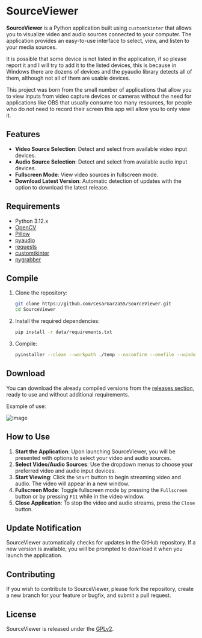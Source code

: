 # SourceViewer

**SourceViewer** is a Python application built using `customtkinter` that allows you to visualize video and audio sources connected to your computer. The application provides an easy-to-use interface to select, view, and listen to your media sources.

It is possible that some device is not listed in the application, if so please report it and I will try to add it to the listed devices, this is because in Windows there are dozens of devices and the pyaudio library detects all of them, although not all of them are usable devices.

This project was born from the small number of applications that allow you to view inputs from video capture devices or cameras without the need for applications like OBS that usually consume too many resources, for people who do not need to record their screen this app will allow you to only view it.

## Features

- **Video Source Selection**: Detect and select from available video input devices.
- **Audio Source Selection**: Detect and select from available audio input devices.
- **Fullscreen Mode**: View video sources in fullscreen mode.
- **Download Latest Version**: Automatic detection of updates with the option to download the latest release.

## Requirements

- Python 3.12.x
- [OpenCV](https://pypi.org/project/opencv-python/)
- [Pillow](https://pypi.org/project/Pillow/)
- [pyaudio](https://pypi.org/project/PyAudio/)
- [requests](https://pypi.org/project/requests/)
- [customtkinter](https://pypi.org/project/customtkinter/)
- [pygrabber](https://pypi.org/project/pygrabber/)

## Compile

1. Clone the repository:
   ```sh
   git clone https://github.com/CesarGarza55/SourceViewer.git
   cd SourceViewer
   ```

2. Install the required dependencies:
   ```sh
   pip install -r data/requirements.txt
   ```

3. Compile:
   ```sh
   pyinstaller --clean --workpath ./temp --noconfirm --onefile --windowed --specpath ./ --distpath ./ --icon "data\icon.ico" --add-data "data;." --name "SourceViewer" --hidden-import "comtypes.stream" "data\main.py"
   ```

## Download

You can download the already compiled versions from the [releases section](https://github.com/CesarGarza55/SourceViewer/releases/latest/), ready to use and without additional requirements.

Example of use:

![image](https://github.com/user-attachments/assets/99230d0d-a61a-4348-82c5-524bf3b978de)

## How to Use

1. **Start the Application**: Upon launching SourceViewer, you will be presented with options to select your video and audio sources.
2. **Select Video/Audio Sources**: Use the dropdown menus to choose your preferred video and audio input devices.
3. **Start Viewing**: Click the `Start` button to begin streaming video and audio. The video will appear in a new window.
4. **Fullscreen Mode**: Toggle fullscreen mode by pressing the `Fullscreen` button or by pressing `F11` while in the video window.
5. **Close Application**: To stop the video and audio streams, press the `Close` button.

## Update Notification

SourceViewer automatically checks for updates in the GitHub repository. If a new version is available, you will be prompted to download it when you launch the application.

## Contributing

If you wish to contribute to SourceViewer, please fork the repository, create a new branch for your feature or bugfix, and submit a pull request.

## License

SourceViewer is released under the [GPLv2](LICENSE).

